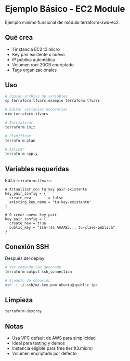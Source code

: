 # Ejemplo Básico - EC2 Module

Ejemplo mínimo funcional del módulo terraform-aws-ec2.

## Qué crea

- 1 instancia EC2 t3.micro
- Key pair existente o nuevo
- IP pública automática
- Volumen root 20GB encriptado
- Tags organizacionales

## Uso

```bash
# Copiar archivo de variables
cp terraform.tfvars.example terraform.tfvars

# Editar variables necesarias
vim terraform.tfvars

# Inicializar
terraform init

# Planificar
terraform plan

# Aplicar
terraform apply
```

## Variables requeridas

Edita `terraform.tfvars`:

```hcl
# Actualizar con tu key pair existente
key_pair_config = {
  create_new        = false
  existing_key_name = "tu-key-existente"
}

# O crear nuevo key pair
key_pair_config = {
  create_new = true
  public_key = "ssh-rsa AAAAB3... tu-clave-publica"
}
```

## Conexión SSH

Después del deploy:

```bash
# Ver comando SSH generado
terraform output ssh_connection

# Ejemplo de conexión
ssh -i ~/.ssh/mi-key.pem ubuntu@<public-ip>
```

## Limpieza

```bash
terraform destroy
```

## Notas

- Usa VPC default de AWS para simplicidad
- Ideal para testing y demos
- Instancia eligible para free tier (t3.micro)
- Volumen encriptado por defecto